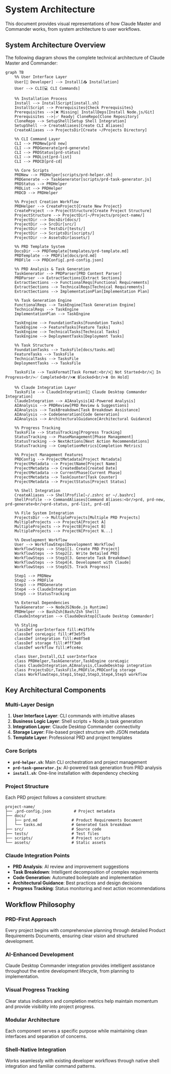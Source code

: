 # System Architecture

This document provides visual representations of how Claude Master and Commander works, from system architecture to user workflows.

## System Architecture Overview

The following diagram shows the complete technical architecture of Claude Master and Commander:

```mermaid
graph TB
    %% User Interface Layer
    User[👤 Developer] --> Install[📥 Installation]
    User --> CLI[💻 CLI Commands]
    
    %% Installation Process
    Install --> InstallScript[install.sh]
    InstallScript --> Prerequisites{Check Prerequisites}
    Prerequisites -->|❌ Missing| InstallDeps[Install Node.js/Git]
    Prerequisites -->|✅ Ready| CloneRepo[Clone Repository]
    CloneRepo --> SetupShell[Setup Shell Integration]
    SetupShell --> CreateAliases[Create CLI Aliases]
    CreateAliases --> ProjectsDir[Create ~/Projects Directory]
    
    %% CLI Command Layer
    CLI --> PRDNew[prd new]
    CLI --> PRDGenerate[prd-generate]
    CLI --> PRDStatus[prd-status]
    CLI --> PRDList[prd-list]
    CLI --> PRDCD[prd-cd]
    
    %% Core Scripts
    PRDNew --> PRDHelper[scripts/prd-helper.sh]
    PRDGenerate --> TaskGenerator[scripts/prd-task-generator.js]
    PRDStatus --> PRDHelper
    PRDList --> PRDHelper
    PRDCD --> PRDHelper
    
    %% Project Creation Workflow
    PRDHelper --> CreateProject{Create New Project}
    CreateProject --> ProjectStructure[Create Project Structure]
    ProjectStructure --> ProjectDir[~/Projects/project-name/]
    ProjectDir --> DocsDir[docs/]
    ProjectDir --> SrcDir[src/]
    ProjectDir --> TestsDir[tests/]
    ProjectDir --> ScriptsDir[scripts/]
    ProjectDir --> AssetsDir[assets/]
    
    %% PRD Template System
    DocsDir --> PRDTemplate[templates/prd-template.md]
    PRDTemplate --> PRDFile[docs/prd.md]
    PRDFile --> PRDConfig[.prd-config.json]
    
    %% PRD Analysis & Task Generation
    TaskGenerator --> PRDParser[PRD Content Parser]
    PRDParser --> ExtractSections{Extract Sections}
    ExtractSections --> FunctionalReqs[Functional Requirements]
    ExtractSections --> TechnicalReqs[Technical Requirements]
    ExtractSections --> ImplementationPlan[Implementation Plan]
    
    %% Task Generation Engine
    FunctionalReqs --> TaskEngine[Task Generation Engine]
    TechnicalReqs --> TaskEngine
    ImplementationPlan --> TaskEngine
    
    TaskEngine --> FoundationTasks[Foundation Tasks]
    TaskEngine --> FeatureTasks[Feature Tasks]
    TaskEngine --> TechnicalTasks[Technical Tasks]
    TaskEngine --> DeploymentTasks[Deployment Tasks]
    
    %% Task Structure
    FoundationTasks --> TasksFile[docs/tasks.md]
    FeatureTasks --> TasksFile
    TechnicalTasks --> TasksFile
    DeploymentTasks --> TasksFile
    
    TasksFile --> TaskFormat[Task Format:<br/>🔲 Not Started<br/>🔄 In Progress<br/>✅ Completed<br/>❌ Blocked<br/>⏸️ On Hold]
    
    %% Claude Integration Layer
    TasksFile --> ClaudeIntegration[🤖 Claude Desktop Commander Integration]
    ClaudeIntegration --> AIAnalysis[AI-Powered Analysis]
    AIAnalysis --> PRDReview[PRD Review & Suggestions]
    AIAnalysis --> TaskBreakdown[Task Breakdown Assistance]
    AIAnalysis --> CodeGeneration[Code Generation]
    AIAnalysis --> ArchitecturalGuidance[Architectural Guidance]
    
    %% Progress Tracking
    TasksFile --> StatusTracking[Progress Tracking]
    StatusTracking --> PhaseManagement[Phase Management]
    StatusTracking --> NextActions[Next Action Recommendations]
    StatusTracking --> CompletionMetrics[Completion Metrics]
    
    %% Project Management Features
    PRDConfig --> ProjectMetadata[Project Metadata]
    ProjectMetadata --> ProjectName[Project Name]
    ProjectMetadata --> CreatedDate[Created Date]
    ProjectMetadata --> CurrentPhase[Current Phase]
    ProjectMetadata --> TaskCounter[Task Counter]
    ProjectMetadata --> ProjectStatus[Project Status]
    
    %% Shell Integration
    CreateAliases --> ShellProfile[~/.zshrc or ~/.bashrc]
    ShellProfile --> CommandAliases[Command Aliases:<br/>prd, prd-new, prd-generate<br/>prd-status, prd-list, prd-cd]
    
    %% File System Integration
    ProjectsDir --> MultipleProjects[Multiple PRD Projects]
    MultipleProjects --> ProjectA[Project A]
    MultipleProjects --> ProjectB[Project B]
    MultipleProjects --> ProjectN[Project N...]
    
    %% Development Workflow
    User --> WorkflowSteps[Development Workflow]
    WorkflowSteps --> Step1[1. Create PRD Project]
    WorkflowSteps --> Step2[2. Write Detailed PRD]
    WorkflowSteps --> Step3[3. Generate Task Breakdown]
    WorkflowSteps --> Step4[4. Development with Claude]
    WorkflowSteps --> Step5[5. Track Progress]
    
    Step1 --> PRDNew
    Step2 --> PRDFile
    Step3 --> PRDGenerate
    Step4 --> ClaudeIntegration
    Step5 --> StatusTracking
    
    %% External Dependencies
    TaskGenerator --> NodeJS[Node.js Runtime]
    PRDHelper --> BashZsh[Bash/Zsh Shell]
    ClaudeIntegration --> ClaudeDesktop[Claude Desktop Commander]
    
    %% Styling
    classDef userInterface fill:#e1f5fe
    classDef coreLogic fill:#f3e5f5
    classDef integration fill:#e8f5e8
    classDef storage fill:#fff3e0
    classDef workflow fill:#fce4ec
    
    class User,Install,CLI userInterface
    class PRDHelper,TaskGenerator,TaskEngine coreLogic
    class ClaudeIntegration,AIAnalysis,ClaudeDesktop integration
    class ProjectsDir,TasksFile,PRDFile,PRDConfig storage
    class WorkflowSteps,Step1,Step2,Step3,Step4,Step5 workflow
```

## Key Architectural Components

### **Multi-Layer Design**
1. **User Interface Layer**: CLI commands with intuitive aliases
2. **Business Logic Layer**: Shell scripts + Node.js task generation  
3. **Integration Layer**: Claude Desktop Commander connectivity
4. **Storage Layer**: File-based project structure with JSON metadata
5. **Template Layer**: Professional PRD and project templates

### **Core Scripts**
- **`prd-helper.sh`**: Main CLI orchestration and project management
- **`prd-task-generator.js`**: AI-powered task generation from PRD analysis
- **`install.sh`**: One-line installation with dependency checking

### **Project Structure**
Each PRD project follows a consistent structure:
```
project-name/
├── .prd-config.json          # Project metadata
├── docs/
│   ├── prd.md               # Product Requirements Document
│   └── tasks.md             # Generated task breakdown
├── src/                     # Source code
├── tests/                   # Test files
├── scripts/                 # Project scripts
└── assets/                  # Static assets
```

### **Claude Integration Points**
- **PRD Analysis**: AI review and improvement suggestions
- **Task Breakdown**: Intelligent decomposition of complex requirements
- **Code Generation**: Automated boilerplate and implementation
- **Architectural Guidance**: Best practices and design decisions
- **Progress Tracking**: Status monitoring and next action recommendations

## Workflow Philosophy

### **PRD-First Approach**
Every project begins with comprehensive planning through detailed Product Requirements Documents, ensuring clear vision and structured development.

### **AI-Enhanced Development**
Claude Desktop Commander integration provides intelligent assistance throughout the entire development lifecycle, from planning to implementation.

### **Visual Progress Tracking**
Clear status indicators and completion metrics help maintain momentum and provide visibility into project progress.

### **Modular Architecture** 
Each component serves a specific purpose while maintaining clean interfaces and separation of concerns.

### **Shell-Native Integration**
Works seamlessly with existing developer workflows through native shell integration and familiar command patterns.
